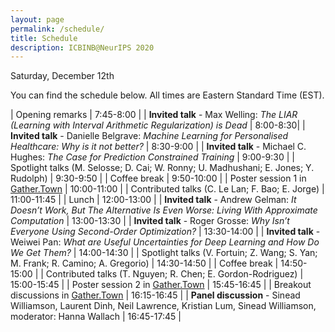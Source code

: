 ```yaml
---
layout: page
permalink: /schedule/
title: Schedule
description: ICBINB@NeurIPS 2020
---
```


<!-- # NeurIPS 2020 "I Can't Believe It's Not Better!" (ICBINB) Workshop Schedule -->
Saturday, December 12th
<!-- Times are listed in Eastern Daylight Time -->

<!--This workshop proposal is unique in its emphasis on the gap between theory and empirical results, and its goal to share methodological best practices in a community-building setting. Its focus on the probabilistic ML community will gather researchers that speak the same language and are able to combine knowledge in a modular way. This will allow for productive methodological feedback, targeted discussions, and constructive critiques through, e.g., poster and breakout sessions.-->

You can find the schedule below. All times are Eastern Standard Time (EST).

| Opening remarks                    | 7:45-8:00 |
| **Invited talk** - Max Welling: *The LIAR (Learning with Interval Arithmetic Regularization) is Dead*         | 8:00-8:30|
| **Invited talk** - Danielle Belgrave: *Machine Learning for Personalised Healthcare: Why is it not better?*  | 8:30-9:00 |
| **Invited talk** - Michael C. Hughes: *The Case for Prediction Constrained Training*         | 9:00-9:30 |
| Spotlight talks (M. Selosse; D. Cai; W. Ronny; U. Madhushani; E. Jones; Y. Rudolph)                       | 9:30-9:50 |
| Coffee break                          | 9:50-10:00 |
| Poster session 1 in [Gather.Town](https://gather.town/app/5163xhrHdSWrUZsG/ICBINB)                         | 10:00-11:00 |
| Contributed talks (C. Le Lan; F. Bao; E. Jorge)                          | 11:00-11:45 |
| Lunch                          | 12:00-13:00 |
| **Invited talk** - Andrew Gelman: *It Doesn’t Work, But The Alternative Is Even Worse: Living With Approximate Computation* | 13:00-13:30 |
| **Invited talk** - Roger Grosse: *Why Isn’t Everyone Using Second-Order Optimization?* | 13:30-14:00 |
| **Invited talk** - Weiwei Pan: *What are Useful Uncertainties for Deep Learning and How Do We Get Them?* | 14:00-14:30 |
| Spotlight talks (V. Fortuin; Z. Wang; S. Yan; M. Frank; R. Camino; A. Gregorio)                       | 14:30-14:50 |
| Coffee break                          | 14:50-15:00 |
| Contributed talks (T. Nguyen; R. Chen; E. Gordon-Rodriguez)       | 15:00-15:45 |
| Poster session 2 in [Gather.Town](https://gather.town/app/5163xhrHdSWrUZsG/ICBINB)                    | 15:45-16:45 |
| Breakout discussions in [Gather.Town](https://gather.town/app/5163xhrHdSWrUZsG/ICBINB)                 | 16:15-16:45 |
| **Panel discussion** - Sinead Williamson, Laurent Dinh, Neil Lawrence, Kristian Lum, Sinead Williamson, moderator: Hanna Wallach                      | 16:45-17:45 |
